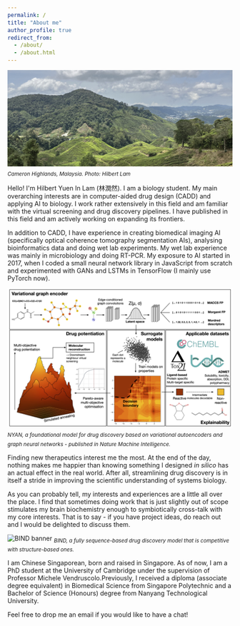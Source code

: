 ```yaml
---
permalink: /
title: "About me"
author_profile: true
redirect_from: 
  - /about/
  - /about.html
---
```


![Cameron Highlands](/images/CameronHighlands.jpg)
<i><sub>Cameron Highlands, Malaysia. Photo: Hilbert Lam</sub></i>

Hello! I'm Hilbert Yuen In Lam (林潤然). I am a biology student. My main overarching interests are in computer-aided drug design (CADD) and applying AI to biology. I work rather extensively in this field and am familiar with the virtual screening and drug discovery pipelines. I have published in this field and am actively working on expanding its frontiers.

In addition to CADD, I have experience in creating biomedical imaging AI (specifically optical coherence tomography segmentation AIs), analysing bioinformatics data and doing wet lab experiments. My wet lab experience was mainly in microbiology and doing RT-PCR. My exposure to AI started in 2017, when I coded a small neural network library in JavaScript from scratch and experimented with GANs and LSTMs in TensorFlow (I mainly use PyTorch now).

![NYAN banner](https://github.com/Chokyotager/NotYetAnotherNightshade/blob/main/art/abstract.png?raw=true)
<i><sub>*NYAN, a foundational model for drug discovery based on variational autoencoders and graph neural networks - published in Nature Machine Intelligence.*</sub></i>

Finding new therapeutics interest me the most. At the end of the day, nothing makes me happier than knowing something I designed *in silico* has an actual effect in the real world. After all, streamlining drug discovery is in itself a stride in improving the scientific understanding of systems biology.

As you can probably tell, my interests and experiences are a little all over the place. I find that sometimes doing work that is just slightly out of scope stimulates my brain biochemistry enough to symbiotically cross-talk with my core interests. That is to say - if you have project ideas, do reach out and I would be delighted to discuss them.

![BIND banner](https://github.com/Chokyotager/BIND/raw/main/art/abstract.png?raw=true)
<i><sub>BIND, a fully sequence-based drug discovery model that is competitive with structure-based ones.</sub></i>

I am Chinese Singaporean, born and raised in Singapore. As of now, I am a PhD student at the University of Cambridge under the supervision of Professor Michele Vendruscolo.Previously, I received a diploma (associate degree equivalent) in Biomedical Science from Singapore Polytechnic and a Bachelor of Science (Honours) degree from Nanyang Technological University.

Feel free to drop me an email if you would like to have a chat!